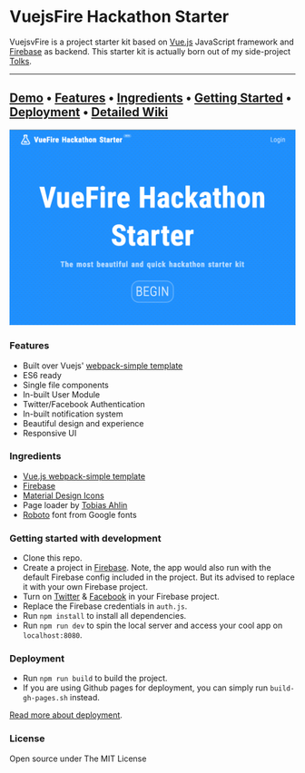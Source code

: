 # VuejsFire Hackathon Starter

VuejsvFire is a project starter kit based on [Vue.js]() JavaScript framework and [Firebase]() as backend. This starter kit is actually born out of my side-project [Tolks]().

---
[Demo](http://kushagragour.in/vuejsfire-hackathon-starter/) • [Features](#features) • [Ingredients](#ingredients) • [Getting Started](#getting-started-with-development) • [Deployment](#deployment) • [Detailed Wiki](https://github.com/chinchang/vuejsfire-hackathon-starter/wiki/About)
---

![](/screenshots/screenshot1.png)

### Features

- Built over Vuejs' [webpack-simple template](https://github.com/vuejs-templates/webpack-simple)
- ES6 ready
- Single file components
- In-built User Module
- Twitter/Facebook Authentication
- In-built notification system
- Beautiful design and experience
- Responsive UI

### Ingredients

- [Vue.js webpack-simple template](https://github.com/vuejs-templates/webpack-simple)
- [Firebase](https://firebase.google.com)
- [Material Design Icons](https://materialdesignicons.com/)
- Page loader by [Tobias Ahlin](http://tobiasahlin.com/spinkit/)
- [Roboto](https://fonts.google.com/specimen/Roboto) font from Google fonts

### Getting started with development

- Clone this repo.
- Create a project in [Firebase](https://console.firebase.google.com/). Note, the app would also run with the default Firebase config included in the project. But its advised to replace it with your own Firebase project.
- Turn on [Twitter](https://firebase.google.com/docs/auth/web/twitter-login) & [Facebook](https://firebase.google.com/docs/auth/web/facebook-login) in your Firebase project.
- Replace the Firebase credentials in `auth.js`.
- Run `npm install` to install all dependencies.
- Run `npm run dev` to spin the local server and access your cool app on `localhost:8080`.

### Deployment

- Run `npm run build` to build the project.
- If you are using Github pages for deployment, you can simply run `build-gh-pages.sh` instead.

[Read more about deployment](https://github.com/chinchang/vuejsfire-hackathon-starter/wiki/About#deployment).

### License

Open source under The MIT License

